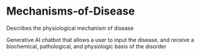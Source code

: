 # Mechanisms-of-Disease
Describes the physiological mechanism of disease


Generative AI chatbot that allows a user to input the disease, and receive a biochemical, pathological, and physiologic basis of the disorder
